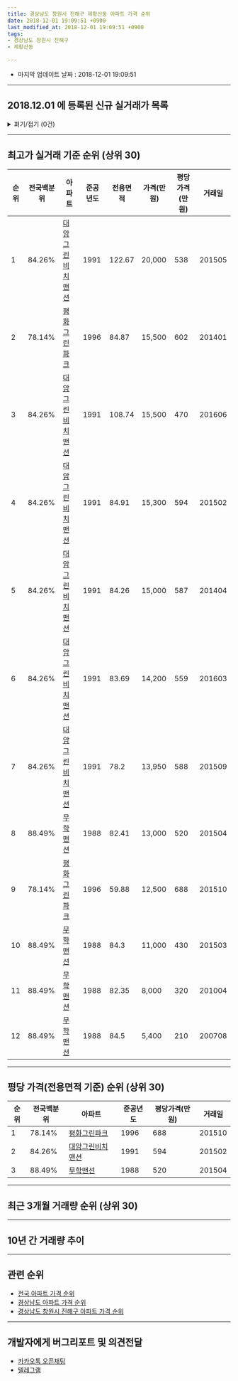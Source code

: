 ```yaml
---
title: 경상남도 창원시 진해구 제황산동 아파트 가격 순위
date: 2018-12-01 19:09:51 +0900
last_modified_at: 2018-12-01 19:09:51 +0900
tags:
- 경상남도 창원시 진해구
- 제황산동

---
```


* 마지막 업데이트 날짜 : 2018-12-01 19:09:51

---

## 2018.12.01 에 등록된 신규 실거래가 목록

<details>
<summary>펴기/접기 (0건)</summary>
<div markdown="1">

|아파트|전국백분위|준공년도|전용면적|가격(만원)|평당가격(만원)|거래일|
|---|---|---|---|---|---|---|
|없음|||||||


</div>
</details>

---

## 최고가 실거래 기준 순위 (상위 30)


|순위|전국백분위|아파트|준공년도|전용면적|가격(만원)|평당가격(만원)|거래일|
|---|---|---|---|---|---|---|---|
|1|84.26%|[대암그린비치맨션](https://search.naver.com/search.naver?query=%EA%B2%BD%EC%83%81%EB%82%A8%EB%8F%84+%EC%B0%BD%EC%9B%90%EC%8B%9C+%EC%A7%84%ED%95%B4%EA%B5%AC+%EC%A0%9C%ED%99%A9%EC%82%B0%EB%8F%99+%EB%8C%80%EC%95%94%EA%B7%B8%EB%A6%B0%EB%B9%84%EC%B9%98%EB%A7%A8%EC%85%98)|1991|122.67|20,000|538|201505|
|2|78.14%|[평화그린파크](https://search.naver.com/search.naver?query=%EA%B2%BD%EC%83%81%EB%82%A8%EB%8F%84+%EC%B0%BD%EC%9B%90%EC%8B%9C+%EC%A7%84%ED%95%B4%EA%B5%AC+%EC%A0%9C%ED%99%A9%EC%82%B0%EB%8F%99+%ED%8F%89%ED%99%94%EA%B7%B8%EB%A6%B0%ED%8C%8C%ED%81%AC)|1996|84.87|15,500|602|201401|
|3|84.26%|[대암그린비치맨션](https://search.naver.com/search.naver?query=%EA%B2%BD%EC%83%81%EB%82%A8%EB%8F%84+%EC%B0%BD%EC%9B%90%EC%8B%9C+%EC%A7%84%ED%95%B4%EA%B5%AC+%EC%A0%9C%ED%99%A9%EC%82%B0%EB%8F%99+%EB%8C%80%EC%95%94%EA%B7%B8%EB%A6%B0%EB%B9%84%EC%B9%98%EB%A7%A8%EC%85%98)|1991|108.74|15,500|470|201606|
|4|84.26%|[대암그린비치맨션](https://search.naver.com/search.naver?query=%EA%B2%BD%EC%83%81%EB%82%A8%EB%8F%84+%EC%B0%BD%EC%9B%90%EC%8B%9C+%EC%A7%84%ED%95%B4%EA%B5%AC+%EC%A0%9C%ED%99%A9%EC%82%B0%EB%8F%99+%EB%8C%80%EC%95%94%EA%B7%B8%EB%A6%B0%EB%B9%84%EC%B9%98%EB%A7%A8%EC%85%98)|1991|84.91|15,300|594|201502|
|5|84.26%|[대암그린비치맨션](https://search.naver.com/search.naver?query=%EA%B2%BD%EC%83%81%EB%82%A8%EB%8F%84+%EC%B0%BD%EC%9B%90%EC%8B%9C+%EC%A7%84%ED%95%B4%EA%B5%AC+%EC%A0%9C%ED%99%A9%EC%82%B0%EB%8F%99+%EB%8C%80%EC%95%94%EA%B7%B8%EB%A6%B0%EB%B9%84%EC%B9%98%EB%A7%A8%EC%85%98)|1991|84.26|15,000|587|201404|
|6|84.26%|[대암그린비치맨션](https://search.naver.com/search.naver?query=%EA%B2%BD%EC%83%81%EB%82%A8%EB%8F%84+%EC%B0%BD%EC%9B%90%EC%8B%9C+%EC%A7%84%ED%95%B4%EA%B5%AC+%EC%A0%9C%ED%99%A9%EC%82%B0%EB%8F%99+%EB%8C%80%EC%95%94%EA%B7%B8%EB%A6%B0%EB%B9%84%EC%B9%98%EB%A7%A8%EC%85%98)|1991|83.69|14,200|559|201603|
|7|84.26%|[대암그린비치맨션](https://search.naver.com/search.naver?query=%EA%B2%BD%EC%83%81%EB%82%A8%EB%8F%84+%EC%B0%BD%EC%9B%90%EC%8B%9C+%EC%A7%84%ED%95%B4%EA%B5%AC+%EC%A0%9C%ED%99%A9%EC%82%B0%EB%8F%99+%EB%8C%80%EC%95%94%EA%B7%B8%EB%A6%B0%EB%B9%84%EC%B9%98%EB%A7%A8%EC%85%98)|1991|78.2|13,950|588|201509|
|8|88.49%|[무학맨션](https://search.naver.com/search.naver?query=%EA%B2%BD%EC%83%81%EB%82%A8%EB%8F%84+%EC%B0%BD%EC%9B%90%EC%8B%9C+%EC%A7%84%ED%95%B4%EA%B5%AC+%EC%A0%9C%ED%99%A9%EC%82%B0%EB%8F%99+%EB%AC%B4%ED%95%99%EB%A7%A8%EC%85%98)|1988|82.41|13,000|520|201504|
|9|78.14%|[평화그린파크](https://search.naver.com/search.naver?query=%EA%B2%BD%EC%83%81%EB%82%A8%EB%8F%84+%EC%B0%BD%EC%9B%90%EC%8B%9C+%EC%A7%84%ED%95%B4%EA%B5%AC+%EC%A0%9C%ED%99%A9%EC%82%B0%EB%8F%99+%ED%8F%89%ED%99%94%EA%B7%B8%EB%A6%B0%ED%8C%8C%ED%81%AC)|1996|59.88|12,500|688|201510|
|10|88.49%|[무학맨션](https://search.naver.com/search.naver?query=%EA%B2%BD%EC%83%81%EB%82%A8%EB%8F%84+%EC%B0%BD%EC%9B%90%EC%8B%9C+%EC%A7%84%ED%95%B4%EA%B5%AC+%EC%A0%9C%ED%99%A9%EC%82%B0%EB%8F%99+%EB%AC%B4%ED%95%99%EB%A7%A8%EC%85%98)|1988|84.3|11,000|430|201503|
|11|88.49%|[무학맨션](https://search.naver.com/search.naver?query=%EA%B2%BD%EC%83%81%EB%82%A8%EB%8F%84+%EC%B0%BD%EC%9B%90%EC%8B%9C+%EC%A7%84%ED%95%B4%EA%B5%AC+%EC%A0%9C%ED%99%A9%EC%82%B0%EB%8F%99+%EB%AC%B4%ED%95%99%EB%A7%A8%EC%85%98)|1988|82.35|8,000|320|201004|
|12|88.49%|[무학맨션](https://search.naver.com/search.naver?query=%EA%B2%BD%EC%83%81%EB%82%A8%EB%8F%84+%EC%B0%BD%EC%9B%90%EC%8B%9C+%EC%A7%84%ED%95%B4%EA%B5%AC+%EC%A0%9C%ED%99%A9%EC%82%B0%EB%8F%99+%EB%AC%B4%ED%95%99%EB%A7%A8%EC%85%98)|1988|84.5|5,400|210|200708|


---

## 평당 가격(전용면적 기준) 순위 (상위 30)


|순위|전국백분위|아파트|준공년도|평당가격(만원)|거래일|
|---|---|---|---|---|---|
|1|78.14%|[평화그린파크](https://search.naver.com/search.naver?query=%EA%B2%BD%EC%83%81%EB%82%A8%EB%8F%84+%EC%B0%BD%EC%9B%90%EC%8B%9C+%EC%A7%84%ED%95%B4%EA%B5%AC+%EC%A0%9C%ED%99%A9%EC%82%B0%EB%8F%99+%ED%8F%89%ED%99%94%EA%B7%B8%EB%A6%B0%ED%8C%8C%ED%81%AC)|1996|688|201510|
|2|84.26%|[대암그린비치맨션](https://search.naver.com/search.naver?query=%EA%B2%BD%EC%83%81%EB%82%A8%EB%8F%84+%EC%B0%BD%EC%9B%90%EC%8B%9C+%EC%A7%84%ED%95%B4%EA%B5%AC+%EC%A0%9C%ED%99%A9%EC%82%B0%EB%8F%99+%EB%8C%80%EC%95%94%EA%B7%B8%EB%A6%B0%EB%B9%84%EC%B9%98%EB%A7%A8%EC%85%98)|1991|594|201502|
|3|88.49%|[무학맨션](https://search.naver.com/search.naver?query=%EA%B2%BD%EC%83%81%EB%82%A8%EB%8F%84+%EC%B0%BD%EC%9B%90%EC%8B%9C+%EC%A7%84%ED%95%B4%EA%B5%AC+%EC%A0%9C%ED%99%A9%EC%82%B0%EB%8F%99+%EB%AC%B4%ED%95%99%EB%A7%A8%EC%85%98)|1988|520|201504|


---

## 최근 3개월 거래량 순위 (상위 30)


<div style="width:100%;">
    <canvas id="deal_count_ranking" height="250"></canvas>
</div>


<script>
new Chart(document.getElementById("deal_count_ranking"), {
    type: 'horizontalBar',
    data: {
        labels: ['대암그린비치맨션'],
        datasets: [{
            label: '실거래 수',
            data: [2],
            borderColor: "rgba(255, 0, 128, 1)",
            backgroundColor: "rgba(255, 0, 128, 0.5)",
            fill: false,
        }]
    },
    options: {
        responsive: true,
        title: {
            display: true,
            text: '최근 3개월 거래량 순위'
        },
        tooltips: {
            mode: 'index',
            intersect: false,
            callbacks: {
                title: function(tooltipItems, data) {
                    return "실거래 수:";
                },
                label: function(tooltipItem, data) {
                    return data.labels[tooltipItem.index] + ": " + tooltipItem.xLabel;
                }
            }
        },
        hover: {
            mode: 'nearest',
            intersect: true
        },
        scales: {
            xAxes: [{
                display: true,
                scaleLabel: {
                    display: true,
                    labelString: '실거래 수'
                },
                ticks: {
                    suggestedMin: 0,
                }
            }],
            yAxes: [{
                display: true,
                ticks: {
                    autoSkip: false,
                    callback: function(value, index, values) {
                        if (value.length > 15)
                            return value.substr(0, 13) + "...";
                        else
                            return value;
                    }
                },
                scaleLabel: {
                    display: false,
                }
            }]
        }
    }
});

</script>


---

## 10년 간 거래량 추이


<div style="width:100%;">
    <canvas id="deal_progress" height="250"></canvas>
</div>

<script>
new Chart(document.getElementById("deal_progress"), {
    type: 'line',
    data: {
        labels: ['200812','200901','200902','200903','200904','200905','200906','200907','200908','200909','200910','200911','200912','201001','201002','201003','201004','201005','201006','201007','201008','201009','201010','201011','201012','201101','201102','201103','201104','201105','201106','201107','201108','201109','201110','201111','201112','201201','201202','201203','201204','201205','201206','201207','201208','201209','201210','201211','201212','201301','201302','201303','201304','201305','201306','201307','201308','201309','201310','201311','201312','201401','201402','201403','201404','201405','201406','201407','201408','201409','201410','201411','201412','201501','201502','201503','201504','201505','201506','201507','201508','201509','201510','201511','201512','201601','201602','201603','201604','201605','201606','201607','201608','201609','201610','201611','201612','201701','201702','201703','201704','201705','201706','201707','201708','201709','201710','201711','201712','201801','201802','201803','201804','201805','201806','201807','201808','201809','201810','201811','201812'],
        datasets: [{
            label: '실거래 수',
            pointRadius: 1,
            data: [3, 0, 1, 2, 5, 2, 2, 2, 2, 3, 2, 0, 5, 3, 2, 2, 4, 3, 3, 3, 1, 1, 0, 3, 3, 4, 3, 6, 3, 1, 2, 0, 1, 0, 3, 2, 0, 1, 0, 1, 0, 0, 1, 1, 0, 0, 2, 0, 1, 0, 0, 3, 0, 2, 1, 0, 1, 1, 1, 2, 0, 2, 3, 3, 1, 2, 0, 2, 1, 1, 1, 1, 2, 1, 2, 3, 6, 2, 0, 2, 1, 3, 3, 1, 1, 0, 0, 1, 0, 3, 1, 1, 1, 0, 1, 0, 1, 1, 1, 1, 1, 0, 0, 1, 1, 0, 0, 1, 1, 0, 0, 4, 1, 0, 0, 0, 0, 2, 2, 0, 0],
            borderColor: "rgba(255, 201, 14, 1)",
            backgroundColor: "rgba(255, 201, 14, 0.5)",
            fill: true,
        }]
    },
    options: {
        responsive: true,
        title: {
            display: true,
            text: '10년간 거래량 추이'
        },
        tooltips: {
            mode: 'index',
            intersect: false,
        },
        hover: {
            mode: 'nearest',
            intersect: true
        },
        scales: {
            xAxes: [{
                display: true,
                scaleLabel: {
                    display: true,
                    labelString: '년/월'
                }
            }],
            yAxes: [{
                display: true,
                ticks: {
                    suggestedMin: 0,
                },
                scaleLabel: {
                    display: true,
                    labelString: '실거래 수'
                }
            }]
        }
    }
});

</script>


---

## 관련 순위

- [전국 아파트 가격 순위](https://inasie.github.io/apt-ranking/전국)
- [경상남도 아파트 가격 순위](https://inasie.github.io/apt-ranking/경상남도)
- [경상남도 창원시 진해구 아파트 가격 순위](https://inasie.github.io/apt-ranking/경상남도-창원시-진해구)


---

## 개발자에게 버그리포트 및 의견전달

- [카카오톡 오픈채팅](https://open.kakao.com/o/gLJUAP4)
- [텔레그램](https://t.me/inasie)

